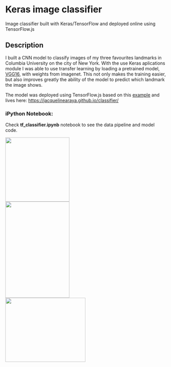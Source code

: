 # Keras image classifier

Image classifier built with Keras/TensorFlow and deployed online using TensorFlow.js

## Description

I built a CNN model to classify images of my three favourites landmarks in Columbia University on the city of New York. With the use Keras aplications module I was 
able to use transfer learning by loading a pretrained model, [VGG16](https://neurohive.io/en/popular-networks/vgg16/), with weights from imagenet. This not only makes the training easier, but also improves greatly the
ability of the model to predict which landmark the image shows.

The model was deployed using TensorFlow.js based on this [example](https://github.com/tensorflow/tfjs-examples/tree/master/mobilenet) and lives here: https://jacquelinearaya.github.io/classifier/

### iPython Notebook:

Check **tf_classifier.ipynb** notebook to see the data pipeline and model code.

<div class="row">
  <div class="column">
    <img src="https://github.com/jacquelinearaya/jacquelinearaya.github.io/blob/master/classifier/lion.jpg" width="200" height="200"/></img>
  </div>
  <div class="column">
    <img src="https://github.com/jacquelinearaya/jacquelinearaya.github.io/blob/master/classifier/almamater.jpg" width="200" height="300" /></img> 
  </div>
  <div class="column" >
    <img src="https://github.com/jacquelinearaya/jacquelinearaya.github.io/blob/master/classifier/curl.jpg" width="250" height="200"/></img>
  </div>
</div>
